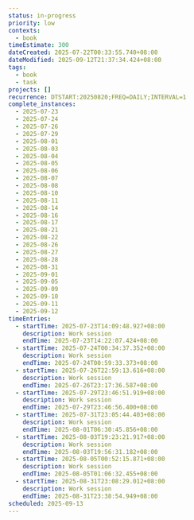 ```yaml
---
status: in-progress
priority: low
contexts:
  - book
timeEstimate: 300
dateCreated: 2025-07-22T00:33:55.740+08:00
dateModified: 2025-09-12T21:37:34.424+08:00
tags:
  - book
  - task
projects: []
recurrence: DTSTART:20250820;FREQ=DAILY;INTERVAL=1
complete_instances:
  - 2025-07-23
  - 2025-07-24
  - 2025-07-26
  - 2025-07-29
  - 2025-08-01
  - 2025-08-03
  - 2025-08-04
  - 2025-08-05
  - 2025-08-06
  - 2025-08-07
  - 2025-08-08
  - 2025-08-10
  - 2025-08-11
  - 2025-08-14
  - 2025-08-16
  - 2025-08-17
  - 2025-08-21
  - 2025-08-22
  - 2025-08-26
  - 2025-08-27
  - 2025-08-28
  - 2025-08-31
  - 2025-09-01
  - 2025-09-05
  - 2025-09-09
  - 2025-09-10
  - 2025-09-11
  - 2025-09-12
timeEntries:
  - startTime: 2025-07-23T14:09:48.927+08:00
    description: Work session
    endTime: 2025-07-23T14:22:07.424+08:00
  - startTime: 2025-07-24T00:34:37.352+08:00
    description: Work session
    endTime: 2025-07-24T00:59:33.373+08:00
  - startTime: 2025-07-26T22:59:13.616+08:00
    description: Work session
    endTime: 2025-07-26T23:17:36.587+08:00
  - startTime: 2025-07-29T23:46:51.919+08:00
    description: Work session
    endTime: 2025-07-29T23:46:56.400+08:00
  - startTime: 2025-07-31T23:05:44.403+08:00
    description: Work session
    endTime: 2025-08-01T06:30:45.856+08:00
  - startTime: 2025-08-03T19:23:21.917+08:00
    description: Work session
    endTime: 2025-08-03T19:56:31.182+08:00
  - startTime: 2025-08-05T00:52:15.871+08:00
    description: Work session
    endTime: 2025-08-05T01:06:32.455+08:00
  - startTime: 2025-08-31T23:08:29.012+08:00
    description: Work session
    endTime: 2025-08-31T23:38:54.949+08:00
scheduled: 2025-09-13
---
```


